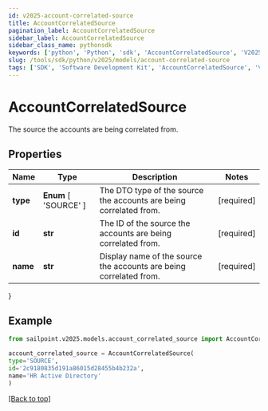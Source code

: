 ```yaml
---
id: v2025-account-correlated-source
title: AccountCorrelatedSource
pagination_label: AccountCorrelatedSource
sidebar_label: AccountCorrelatedSource
sidebar_class_name: pythonsdk
keywords: ['python', 'Python', 'sdk', 'AccountCorrelatedSource', 'V2025AccountCorrelatedSource'] 
slug: /tools/sdk/python/v2025/models/account-correlated-source
tags: ['SDK', 'Software Development Kit', 'AccountCorrelatedSource', 'V2025AccountCorrelatedSource']
---
```


# AccountCorrelatedSource

The source the accounts are being correlated from.

## Properties

Name | Type | Description | Notes
------------ | ------------- | ------------- | -------------
**type** |  **Enum** [  'SOURCE' ] | The DTO type of the source the accounts are being correlated from. | [required]
**id** | **str** | The ID of the source the accounts are being correlated from. | [required]
**name** | **str** | Display name of the source the accounts are being correlated from. | [required]
}

## Example

```python
from sailpoint.v2025.models.account_correlated_source import AccountCorrelatedSource

account_correlated_source = AccountCorrelatedSource(
type='SOURCE',
id='2c9180835d191a86015d28455b4b232a',
name='HR Active Directory'
)

```
[[Back to top]](#) 

